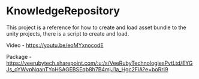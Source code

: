 # KnowledgeRepository 

This project is a reference for how to create and load asset bundle to the unity projects, there is a script to create and load.

Video - https://youtu.be/eoMYxnocodE

Package - https://veerubytech.sharepoint.com/:u:/s/VeeRubyTechnologiesPvtLtd/EYGJs_oYWvpNqanTYoHSAGEBSEqb8h7B4mjJ1a_Hgc2FiA?e=boRrI9


